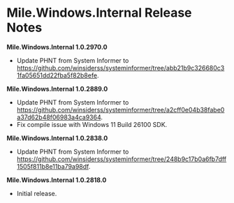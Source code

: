 ﻿# Mile.Windows.Internal Release Notes

**Mile.Windows.Internal 1.0.2970.0**

- Update PHNT from System Informer to https://github.com/winsiderss/systeminformer/tree/abb21b9c326680c31fa05651dd22fba5f82b8efe.

**Mile.Windows.Internal 1.0.2889.0**

- Update PHNT from System Informer to https://github.com/winsiderss/systeminformer/tree/a2cff0e04b38fabe0a37d62b48f06983a4ca9364.
- Fix compile issue with Windows 11 Build 26100 SDK.

**Mile.Windows.Internal 1.0.2838.0**

- Update PHNT from System Informer to
  https://github.com/winsiderss/systeminformer/tree/248b9c17b0a6fb7dff1505f811b8e11ba79a98df.

**Mile.Windows.Internal 1.0.2818.0**

- Initial release.

